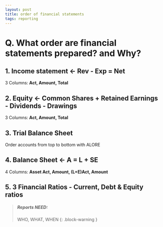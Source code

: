 ```yaml
---
layout: post
title: order of financial statements
tags: reporting
---
```


# Q. What order are financial statements prepared? and Why?

## 1. **Income statement <- Rev - Exp = Net**    

3 Columns: **Act, Amount, Total**  

## 2. **Equity <- Common Shares + Retained Earnings - Dividends - Drawings**  

3 Columns: **Act, Amount, Total**   

## 3. Trial Balance Sheet

Order accounts from top to bottom with ALORE

## 4. **Balance Sheet <- A = L + SE**  

4 Columns: **Asset Act, Amount, (L+E)Act, Amount**  

## 5. **3 Financial Ratios - Current, Debt & Equity ratios**  


> ##### Reports NEED:
>
> WHO, WHAT, WHEN
{: .block-warning }

